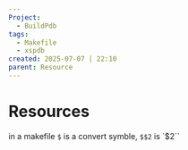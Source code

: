 ```yaml
---
Project:
  - BuildPdb
tags:
  - Makefile
  - xspdb
created: 2025-07-07 | 22:10
parent: Resource
---
```

# Resources

in a makefile `$` is a convert symble, 
`$$2` is `$2``
